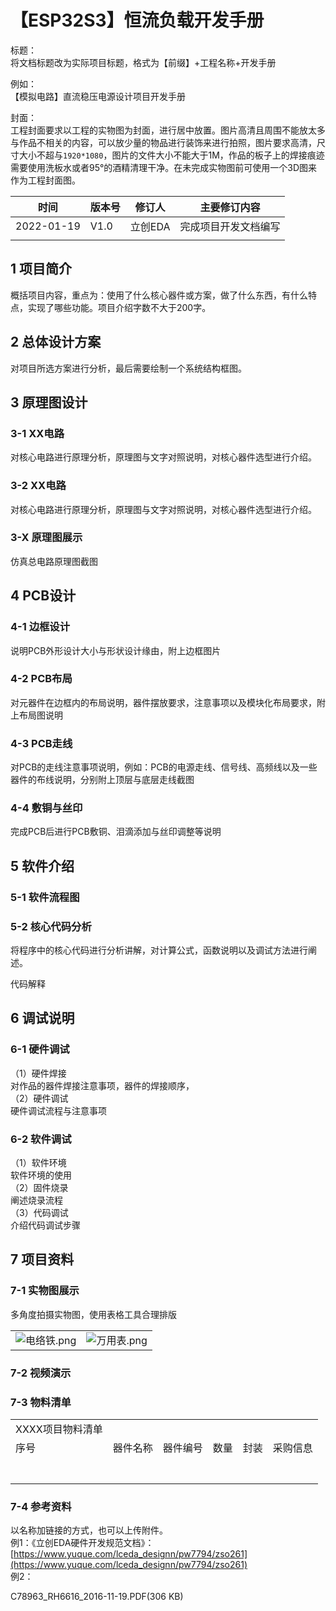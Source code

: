 # 【ESP32S3】恒流负载开发手册

标题：  
将文档标题改为实际项目标题，格式为【前缀】+工程名称+开发手册

例如：  
【模拟电路】直流稳压电源设计项目开发手册  

封面：  
工程封面要求以工程的实物图为封面，进行居中放置。图片高清且周围不能放太多与作品不相关的内容，可以放少量的物品进行装饰来进行拍照，图片要求高清，尺寸大小不超与`1920*1080`，图片的文件大小不能大于1M，作品的板子上的焊接痕迹需要使用洗板水或者95°的酒精清理干净。在未完成实物图前可使用一个3D图来作为工程封面图。  
  
| 时间         | 版本号  | 修订人   | 主要修订内容     |
| ---------- | ---- | ----- | ---------- |
| 2022-01-19 | V1.0 | 立创EDA | 完成项目开发文档编写 |
|            |      |       |            |

## 1 项目简介  

概括项目内容，重点为：使用了什么核心器件或方案，做了什么东西，有什么特点，实现了哪些功能。项目介绍字数不大于200字。  

## 2 总体设计方案  
对项目所选方案进行分析，最后需要绘制一个系统结构框图。  

## 3 原理图设计  

### 3-1 XX电路  
对核心电路进行原理分析，原理图与文字对照说明，对核心器件选型进行介绍。  

### 3-2 XX电路  
对核心电路进行原理分析，原理图与文字对照说明，对核心器件选型进行介绍。  

### 3-X 原理图展示  
仿真总电路原理图截图  

## 4 PCB设计  

### 4-1 边框设计  
说明PCB外形设计大小与形状设计缘由，附上边框图片  

### 4-2 PCB布局  
对元器件在边框内的布局说明，器件摆放要求，注意事项以及模块化布局要求，附上布局图说明  

### 4-3 PCB走线  
对PCB的走线注意事项说明，例如：PCB的电源走线、信号线、高频线以及一些器件的布线说明，分别附上顶层与底层走线截图  

### 4-4 敷铜与丝印  
完成PCB后进行PCB敷铜、泪滴添加与丝印调整等说明  

## 5 软件介绍  

### 5-1 软件流程图  

### 5-2 核心代码分析  
将程序中的核心代码进行分析讲解，对计算公式，函数说明以及调试方法进行阐述。  

代码解释  

## 6 调试说明  

### 6-1 硬件调试  
（1）硬件焊接  
对作品的器件焊接注意事项，器件的焊接顺序，  
（2）硬件调试  
硬件调试流程与注意事项  

### 6-2 软件调试  
（1）软件环境  
软件环境的使用  
（2）固件烧录  
阐述烧录流程  
（3）代码调试  
介绍代码调试步骤  

## 7 项目资料  

### 7-1 实物图展示  
多角度拍摄实物图，使用表格工具合理排版  

|   |   |
|---|---|
|![电络铁.png](https://cdn.nlark.com/yuque/0/2022/png/1879029/1642596842089-aa9afe2e-2df5-4263-a5c3-6a9ebb8f5b39.png?x-oss-process=image%2Fformat%2Cwebp)|![万用表.png](https://cdn.nlark.com/yuque/0/2022/png/1879029/1642596857915-d4eb87d2-705d-459f-ae26-3fdf713a727f.png?x-oss-process=image%2Fformat%2Cwebp)|

### 7-2 视频演示  

### 7-3 物料清单  

|   |   |   |   |   |   |
|---|---|---|---|---|---|
|XXXX项目物料清单|   |   |   |   |   |
|序号|器件名称|器件编号|数量|封装|采购信息|
|||||||
|||||||
|||||||
|||||||
|||||||
|||||||
|||||||

### 7-4 参考资料  
以名称加链接的方式，也可以上传附件。  
例1：《立创EDA硬件开发规范文档》：[https://www.yuque.com/lceda_designn/pw7794/zso261](https://www.yuque.com/lceda_designn/pw7794/zso261)  
例2：

C78963_RH6616_2016-11-19.PDF(306 KB)